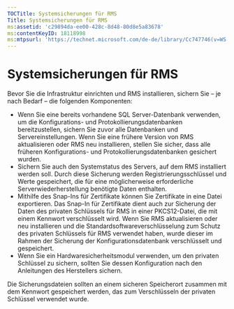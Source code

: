 ```yaml
---
TOCTitle: Systemsicherungen für RMS
Title: Systemsicherungen für RMS
ms:assetid: 'c29894da-ee00-428c-8d48-80d8e5a83678'
ms:contentKeyID: 18118998
ms:mtpsurl: 'https://technet.microsoft.com/de-de/library/Cc747746(v=WS.10)'
---
```


Systemsicherungen für RMS
=========================

Bevor Sie die Infrastruktur einrichten und RMS installieren, sichern Sie – je nach Bedarf – die folgenden Komponenten:

-   Wenn Sie eine bereits vorhandene SQL Server-Datenbank verwenden, um die Konfigurations- und Protokollierungsdatenbanken bereitzustellen, sichern Sie zuvor alle Datenbanken und Servereinstellungen. Wenn Sie eine frühere Version von RMS aktualisieren oder RMS neu installieren, stellen Sie sicher, dass alle früheren Konfigurations- und Protokollierungsdatenbanken gesichert wurden.
-   Sichern Sie auch den Systemstatus des Servers, auf dem RMS installiert werden soll. Durch diese Sicherung werden Registrierungsschlüssel und Werte gespeichert, die für eine möglicherweise erforderliche Serverwiederherstellung benötigte Daten enthalten.
-   Mithilfe des Snap-Ins für Zertifikate können Sie Zertifikate in eine Datei exportieren. Das Snap-In für Zertifikate dient auch zur Sicherung der Daten des privaten Schlüssels für RMS in einer PKCS12-Datei, die mit einem Kennwort verschlüsselt wird. Wenn Sie RMS aktualisieren oder neu installieren und die Standardsoftwareverschlüsselung zum Schutz des privaten Schlüssels für RMS verwendet haben, wurde dieser im Rahmen der Sicherung der Konfigurationsdatenbank verschlüsselt und gespeichert.
-   Wenn Sie ein Hardwaresicherheitsmodul verwenden, um den privaten Schlüssel zu sichern, sollten Sie dessen Konfiguration nach den Anleitungen des Herstellers sichern.

Die Sicherungsdateien sollten an einem sicheren Speicherort zusammen mit dem Kennwort gespeichert werden, das zum Verschlüsseln der privaten Schlüssel verwendet wurde.